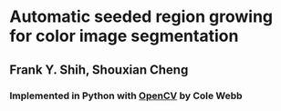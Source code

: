 # Automatic seeded region growing for color image segmentation

## Frank Y. Shih, Shouxian Cheng

### Implemented in Python with [OpenCV](opencv.org) by Cole Webb